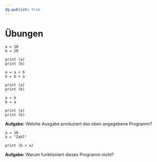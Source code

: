 ```yaml
---
dg-publish: true
---
```


# Übungen
```
a = 10
b = 20

print (a)
print (b)

a = a + b
b = b + a

print (a)
print (b)

a = b
b = a

print (a)
print (b)

```

**Aufgabe:**
Welche Ausgabe produziert das oben angegebene Programm?


```
a = 10
b = "Zahl"

print (b + a)
```

**Aufgabe:**
Warum funktioniert dieses Programm nicht?
